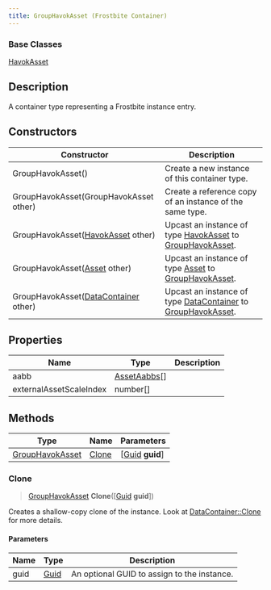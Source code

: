 ```yaml
---
title: GroupHavokAsset (Frostbite Container)
---
```

### Base Classes

[HavokAsset](HavokAsset)

## Description

A container type representing a Frostbite instance entry.

## Constructors

| Constructor                                                                | Description                                                                                                           |
| -------------------------------------------------------------------------- | --------------------------------------------------------------------------------------------------------------------- |
| GroupHavokAsset()                                                          | Create a new instance of this container type.                                                                         |
| GroupHavokAsset(GroupHavokAsset other)                                     | Create a reference copy of an instance of the same type.                                                              |
| GroupHavokAsset([HavokAsset](HavokAsset) other)                            | Upcast an instance of type [HavokAsset](HavokAsset) to [GroupHavokAsset](GroupHavokAsset).                            |
| GroupHavokAsset([Asset](Asset) other)                                      | Upcast an instance of type [Asset](Asset) to [GroupHavokAsset](GroupHavokAsset).                                      |
| GroupHavokAsset([DataContainer](/vext/ref/cls/shr/datacontainer) other) | Upcast an instance of type [DataContainer](/vext/ref/cls/shr/datacontainer) to [GroupHavokAsset](GroupHavokAsset). |

## Properties

| Name                    | Type                         | Description |
| ----------------------- | ---------------------------- | ----------- |
| aabb                    | [AssetAabbs](AssetAabbs)\[\] |             |
| externalAssetScaleIndex | number\[\]                   |             |

## Methods

| Type                               | Name            | Parameters                                     |
| ---------------------------------- | --------------- | ---------------------------------------------- |
| [GroupHavokAsset](GroupHavokAsset) | [Clone](#clone) | \[[Guid](/vext/ref/cls/shr/guid) **guid**\] |

### Clone

> [GroupHavokAsset](GroupHavokAsset) **Clone**(\[[Guid](/vext/ref/cls/shr/guid) **guid**\])

Creates a shallow-copy clone of the instance. Look at [DataContainer::Clone](/vext/ref/cls/shr/datacontainer#clone) for more details.

#### Parameters

| Name | Type         | Description                                 |
| ---- | ------------ | ------------------------------------------- |
| guid | [Guid](Guid) | An optional GUID to assign to the instance. |
